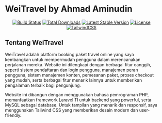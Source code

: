 <p align="center">
<h1>WeiTravel by Ahmad Aminudin</h1>
</p>
<p align="center">
<a href="https://github.com/laravel/framework/actions"><img src="https://github.com/laravel/framework/workflows/tests/badge.svg" alt="Build Status"></a>
<a href="https://packagist.org/packages/laravel/framework"><img src="https://img.shields.io/packagist/dt/laravel/framework" alt="Total Downloads"></a>
<a href="https://packagist.org/packages/laravel/framework"><img src="https://img.shields.io/packagist/v/laravel/framework" alt="Latest Stable Version"></a>
<a href="https://packagist.org/packages/laravel/framework"><img src="https://img.shields.io/packagist/l/laravel/framework" alt="License"></a>
<a href="https://packagist.org/packages/laravel/framework"><img src="https://upload.wikimedia.org/wikipedia/commons/d/d5/Tailwind_CSS_Logo.svg" alt="TailwindCSS"></a>
</p>

## Tentang WeiTravel

WeiTravel adalah platform booking paket travel online yang saya kembangkan untuk mempermudah pengguna dalam merencanakan perjalanan mereka. Website ini dilengkapi dengan berbagai fitur canggih, seperti sistem pendaftaran dan login pengguna, manajemen peran pengguna, sistem manajemen konten, pemesanan paket, proses checkout yang mudah, serta berbagai fitur menarik lainnya untuk memberikan pengalaman terbaik bagi pengunjung.

Website ini dibangun dengan menggunakan bahasa pemrograman PHP, memanfaatkan framework Laravel 11 untuk backend yang powerful, serta MySQL sebagai database. Untuk tampilan yang menarik dan responsif, saya menggunakan Tailwind CSS yang memberikan desain modern dan user-friendly.
